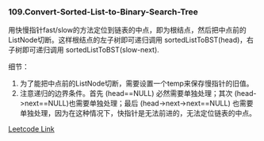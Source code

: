 ### 109.Convert-Sorted-List-to-Binary-Search-Tree

用快慢指针fast/slow的方法定位到链表的中点，即为根结点，然后把中点前的ListNode切断。这样根结点的左子树即可递归调用 sortedListToBST(head)，右子树即可递归调用 sortedListToBST(slow-next). 

细节：
1. 为了能把中点前的ListNode切断，需要设置一个temp来保存慢指针的旧值。
2. 注意递归的边界条件。首先 (head==NULL) 必然需要单独处理；其次 (head->next==NULL)也需要单独处理；最后 (head->next->next==NULL) 也需要单独处理，因为在这种情况下，快指针是无法前进的，无法定位链表的中点。


[Leetcode Link](https://leetcode.com/problems/convert-sorted-list-to-binary-search-tree)